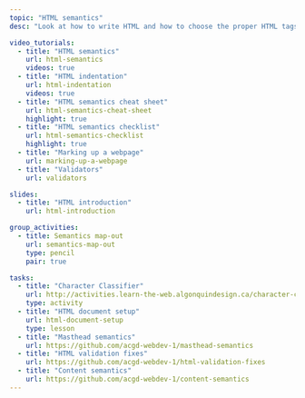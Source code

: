 ```yaml
---
topic: "HTML semantics"
desc: "Look at how to write HTML and how to choose the proper HTML tags."

video_tutorials:
  - title: "HTML semantics"
    url: html-semantics
    videos: true
  - title: "HTML indentation"
    url: html-indentation
    videos: true
  - title: "HTML semantics cheat sheet"
    url: html-semantics-cheat-sheet
    highlight: true
  - title: "HTML semantics checklist"
    url: html-semantics-checklist
    highlight: true
  - title: "Marking up a webpage"
    url: marking-up-a-webpage
  - title: "Validators"
    url: validators

slides:
  - title: "HTML introduction"
    url: html-introduction

group_activities:
  - title: Semantics map-out
    url: semantics-map-out
    type: pencil
    pair: true

tasks:
  - title: "Character Classifier"
    url: http://activities.learn-the-web.algonquindesign.ca/character-classifier/
    type: activity
  - title: "HTML document setup"
    url: html-document-setup
    type: lesson
  - title: "Masthead semantics"
    url: https://github.com/acgd-webdev-1/masthead-semantics
  - title: "HTML validation fixes"
    url: https://github.com/acgd-webdev-1/html-validation-fixes
  - title: "Content semantics"
    url: https://github.com/acgd-webdev-1/content-semantics
---
```

